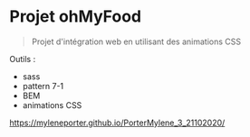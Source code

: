 # Projet ohMyFood

> Projet d'intégration web en utilisant des animations CSS

Outils : 
- sass
- pattern 7-1
- BEM
- animations CSS

https://myleneporter.github.io/PorterMylene_3_21102020/